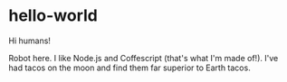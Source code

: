 # hello-world

Hi humans!

Robot here.  I like Node.js and Coffescript (that's what I'm made of!).
I've had tacos on the moon and find them far superior to Earth tacos.
